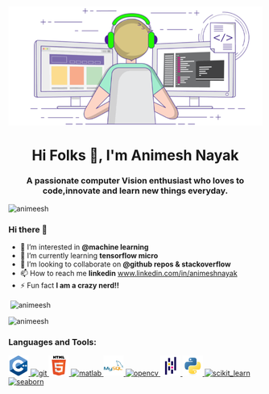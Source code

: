 [![MasterHead](https://github.com/animeesh/animeesh/blob/main/ezgif.com-gif-maker.gif)](https://www.linkedin.com/in/animeshnayak/)
<h1 align="center">Hi Folks 👋, I'm Animesh Nayak</h1>
<h3 align="center">A passionate computer Vision enthusiast who loves to code,innovate and learn new things everyday.</h3>


<p align="left"> <img src="https://komarev.com/ghpvc/?username=animeesh&label=Profile%20views&color=0e75b6&style=flat" alt="animeesh" /> </p>


### Hi there 👋
- 👀 I’m interested in **@machine learning**
- 🌱 I’m currently learning **tensorflow micro** 
- 💞️ I’m looking to collaborate on **@github repos & stackoverflow**
- 📫 How to reach me **linkedin** www.linkedin.com/in/animeshnayak
-  ⚡ Fun fact **I am a crazy nerd!!**



<!-- <p align="left"> <a href="https://twitter.com/animeshnayak74" target="blank"><img src="https://img.shields.io/twitter/follow/animeshnayak74?logo=twitter&style=for-the-badge" alt="animeesh" /></a> </p>

<p><img align="left" src="https://github-readme-stats.vercel.app/api/top-langs?username=animeesh&show_icons=true&locale=en&layout=compact" alt="animeesh" /></p>
 -->
<p>&nbsp;<img align="center" src="https://github-readme-stats.vercel.app/api?username=animeesh&show_icons=true&locale=en" alt="animeesh" /></p>

<p><img align="center" src="https://github-readme-streak-stats.herokuapp.com/?user=animeesh" alt="animeesh" /></p>

<h3 align="left">Languages and Tools:</h3>
 </a> <a href="https://www.w3schools.com/cpp/" target="_blank" rel="noreferrer"> <img src="https://raw.githubusercontent.com/devicons/devicon/master/icons/cplusplus/cplusplus-original.svg" alt="cplusplus" width="40" height="40"/>  <a href="https://git-scm.com/" target="_blank" rel="noreferrer"> <img src="https://www.vectorlogo.zone/logos/git-scm/git-scm-icon.svg" alt="git" width="40" height="40"/>  </a> <a href="https://www.w3.org/html/" target="_blank" rel="noreferrer"> <img src="https://raw.githubusercontent.com/devicons/devicon/master/icons/html5/html5-original-wordmark.svg" alt="html5" width="40" height="40"/>  </a> <a href="https://www.mathworks.com/" target="_blank" rel="noreferrer"> <img src="https://upload.wikimedia.org/wikipedia/commons/2/21/Matlab_Logo.png" alt="matlab" width="40" height="40"/> </a> <a href="https://www.mysql.com/" target="_blank" rel="noreferrer"> <img src="https://raw.githubusercontent.com/devicons/devicon/master/icons/mysql/mysql-original-wordmark.svg" alt="mysql" width="40" height="40"/>  </a> <a href="https://opencv.org/" target="_blank" rel="noreferrer"> <img src="https://www.vectorlogo.zone/logos/opencv/opencv-icon.svg" alt="opencv" width="40" height="40"/> </a> <a href="https://pandas.pydata.org/" target="_blank" rel="noreferrer"> <img src="https://raw.githubusercontent.com/devicons/devicon/2ae2a900d2f041da66e950e4d48052658d850630/icons/pandas/pandas-original.svg" alt="pandas" width="40" height="40"/> </a> <a href="https://www.python.org" target="_blank" rel="noreferrer"> <img src="https://raw.githubusercontent.com/devicons/devicon/master/icons/python/python-original.svg" alt="python" width="40" height="40"/> </a> <a href="https://scikit-learn.org/" target="_blank" rel="noreferrer"> <img src="https://upload.wikimedia.org/wikipedia/commons/0/05/Scikit_learn_logo_small.svg" alt="scikit_learn" width="40" height="40"/> </a> <a href="https://seaborn.pydata.org/" target="_blank" rel="noreferrer"> <img src="https://seaborn.pydata.org/_images/logo-mark-lightbg.svg" alt="seaborn" width="40" height="40"/> </a> </p>





<!--
**animeesh/animeesh** is a ✨ _special_ ✨ repository because its `README.md` (this file) appears on your GitHub profile.

Here are some ideas to get you started:

- 🔭 I’m currently working on ...
- 🌱 I’m currently learning ...
- 👯 I’m looking to collaborate on ...
- 🤔 I’m looking for help with ...
- 💬 Ask me about ...
- 📫 How to reach me: ...
- 😄 Pronouns: ...
- ⚡ Fun fact: ...
-->
